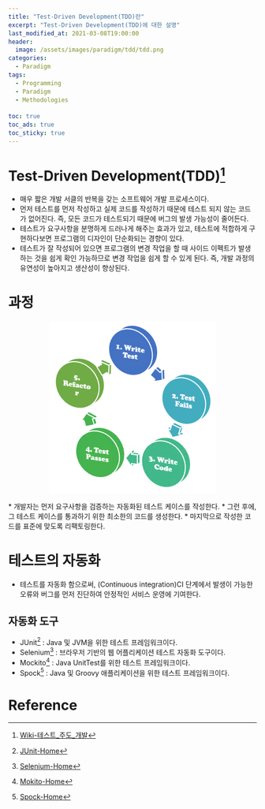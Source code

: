 ```yaml
---
title: "Test-Driven Development(TDD)란"
excerpt: "Test-Driven Development(TDD)에 대한 설명"
last_modified_at: 2021-03-08T19:00:00
header:
  image: /assets/images/paradigm/tdd/tdd.png
categories:
  - Paradigm
tags:
  - Programming
  - Paradigm
  - Methodologies

toc: true
toc_ads: true
toc_sticky: true
---
```

# Test-Driven Development(TDD)[^TDD]
- 매우 짧은 개발 서클의 반복을 갖는 소프트웨어 개발 프로세스이다.
- 먼저 테스트를 먼저 작성하고 실제 코드를 작성하기 때문에 테스트 되지 않는 코드가 없어진다. 즉, 모든 코드가 테스트되기 때문에 버그의 발생 가능성이 줄어든다.
- 테스트가 요구사항을 분명하게 드러나게 해주는 효과가 있고, 테스트에 적합하게 구현하다보면 프로그램의 디자인이 단순화되는 경향이 있다.
- 테스트가 잘 작성되어 있으면 프로그램의 변경 작업을 할 때 사이드 이펙트가 발생하는 것을 쉽게 확인 가능하므로 변경 작업을 쉽게 할 수 있게 된다. 즉, 개발 과정의 유연성이 높아지고 생산성이 향상된다.

# 과정
<p align="center">
  <img src="../../assets/images/paradigm/tdd/process.png" alt="process"/>
</p>
  * 개발자는 먼저 요구사항을 검증하는 자동화된 테스트 케이스를 작성한다.
  * 그런 후에, 그 테스트 케이스를 통과하기 위한 최소한의 코드를 생성한다.
  * 마지막으로 작성한 코드를 표준에 맞도록 리팩토링한다.

# 테스트의 자동화
- 테스트를 자동화 함으로써, (Continuous integration)CI 단계에서 발생이 가능한 오류와 버그를 먼저 진단하여 안정적인 서비스 운영에 기여한다.

## 자동화 도구
- JUnit[^JUnit] : Java 및 JVM을 위한 테스트 프레임워크이다.
- Selenium[^Selenium] : 브라우저 기반의 웹 어플리케이션 테스트 자동화 도구이다.
- Mockito[^Mockito] : Java UnitTest를 위한 테스트 프레임워크이다.
- Spock[^Spock] : Java 및 Groovy 애플리케이션을 위한 테스트 프레임워크이다.

# Reference
[^TDD]: [Wiki-테스트_주도_개발](https://ko.wikipedia.org/wiki/%ED%85%8C%EC%8A%A4%ED%8A%B8_%EC%A3%BC%EB%8F%84_%EA%B0%9C%EB%B0%9C)
[^JUnit]: [JUnit-Home](https://junit.org/junit5/)
[^Selenium]: [Selenium-Home](https://www.selenium.dev/)
[^Mockito]: [Mokito-Home](https://site.mockito.org/)
[^Spock]: [Spock-Home](https://spockframework.org/)